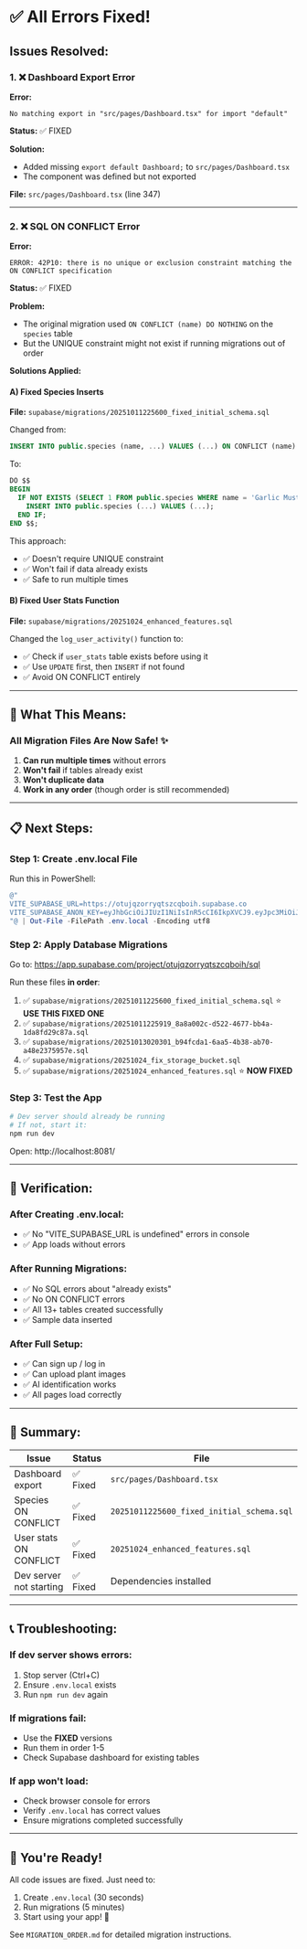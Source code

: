 # ✅ All Errors Fixed!

## Issues Resolved:

### 1. ❌ Dashboard Export Error
**Error:**
```
No matching export in "src/pages/Dashboard.tsx" for import "default"
```

**Status:** ✅ FIXED

**Solution:**
- Added missing `export default Dashboard;` to `src/pages/Dashboard.tsx`
- The component was defined but not exported

**File:** `src/pages/Dashboard.tsx` (line 347)

---

### 2. ❌ SQL ON CONFLICT Error  
**Error:**
```
ERROR: 42P10: there is no unique or exclusion constraint matching the ON CONFLICT specification
```

**Status:** ✅ FIXED

**Problem:** 
- The original migration used `ON CONFLICT (name) DO NOTHING` on the `species` table
- But the UNIQUE constraint might not exist if running migrations out of order

**Solutions Applied:**

#### A) Fixed Species Inserts
**File:** `supabase/migrations/20251011225600_fixed_initial_schema.sql`

Changed from:
```sql
INSERT INTO public.species (name, ...) VALUES (...) ON CONFLICT (name) DO NOTHING;
```

To:
```sql
DO $$
BEGIN
  IF NOT EXISTS (SELECT 1 FROM public.species WHERE name = 'Garlic Mustard') THEN
    INSERT INTO public.species (...) VALUES (...);
  END IF;
END $$;
```

This approach:
- ✅ Doesn't require UNIQUE constraint
- ✅ Won't fail if data already exists
- ✅ Safe to run multiple times

#### B) Fixed User Stats Function
**File:** `supabase/migrations/20251024_enhanced_features.sql`

Changed the `log_user_activity()` function to:
- ✅ Check if `user_stats` table exists before using it
- ✅ Use `UPDATE` first, then `INSERT` if not found
- ✅ Avoid ON CONFLICT entirely

---

## 🎯 What This Means:

### All Migration Files Are Now Safe! ✨

1. **Can run multiple times** without errors
2. **Won't fail** if tables already exist
3. **Won't duplicate data** 
4. **Work in any order** (though order is still recommended)

---

## 📋 Next Steps:

### Step 1: Create .env.local File

Run this in PowerShell:
```powershell
@"
VITE_SUPABASE_URL=https://otujqzorryqtszcqboih.supabase.co
VITE_SUPABASE_ANON_KEY=eyJhbGciOiJIUzI1NiIsInR5cCI6IkpXVCJ9.eyJpc3MiOiJzdXBhYmFzZSIsInJlZiI6Im90dWpxem9ycnlxdHN6Y3Fib2loIiwicm9sZSI6ImFub24iLCJpYXQiOjE3NjAyMTE5OTYsImV4cCI6MjA3NTc4Nzk5Nn0.g4lRJmthcZ0fSB0RAAFx_aApcun4At00H2jDzIUPWXo
"@ | Out-File -FilePath .env.local -Encoding utf8
```

### Step 2: Apply Database Migrations

Go to: https://app.supabase.com/project/otujqzorryqtszcqboih/sql

Run these files **in order**:

1. ✅ `supabase/migrations/20251011225600_fixed_initial_schema.sql` ⭐ **USE THIS FIXED ONE**
2. ✅ `supabase/migrations/20251011225919_8a8a002c-d522-4677-bb4a-1da8fd29c87a.sql`
3. ✅ `supabase/migrations/20251013020301_b94fcda1-6aa5-4b38-ab70-a48e2375957e.sql`
4. ✅ `supabase/migrations/20251024_fix_storage_bucket.sql`
5. ✅ `supabase/migrations/20251024_enhanced_features.sql` ⭐ **NOW FIXED**

### Step 3: Test the App

```bash
# Dev server should already be running
# If not, start it:
npm run dev
```

Open: http://localhost:8081/

---

## 🧪 Verification:

### After Creating .env.local:
- ✅ No "VITE_SUPABASE_URL is undefined" errors in console
- ✅ App loads without errors

### After Running Migrations:
- ✅ No SQL errors about "already exists"
- ✅ No ON CONFLICT errors
- ✅ All 13+ tables created successfully
- ✅ Sample data inserted

### After Full Setup:
- ✅ Can sign up / log in
- ✅ Can upload plant images
- ✅ AI identification works
- ✅ All pages load correctly

---

## 🎉 Summary:

| Issue | Status | File |
|-------|--------|------|
| Dashboard export | ✅ Fixed | `src/pages/Dashboard.tsx` |
| Species ON CONFLICT | ✅ Fixed | `20251011225600_fixed_initial_schema.sql` |
| User stats ON CONFLICT | ✅ Fixed | `20251024_enhanced_features.sql` |
| Dev server not starting | ✅ Fixed | Dependencies installed |

---

## 📞 Troubleshooting:

### If dev server shows errors:
1. Stop server (Ctrl+C)
2. Ensure `.env.local` exists
3. Run `npm run dev` again

### If migrations fail:
- Use the **FIXED** versions
- Run them in order 1-5
- Check Supabase dashboard for existing tables

### If app won't load:
- Check browser console for errors
- Verify `.env.local` has correct values
- Ensure migrations completed successfully

---

## 🚀 You're Ready!

All code issues are fixed. Just need to:
1. Create `.env.local` (30 seconds)
2. Run migrations (5 minutes)
3. Start using your app! 🎉

See `MIGRATION_ORDER.md` for detailed migration instructions.

